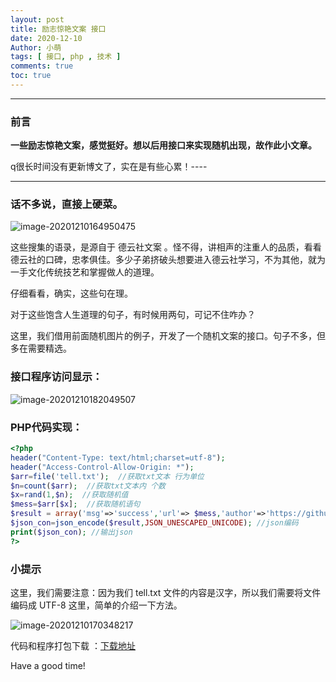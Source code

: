 ```yaml
---
layout: post
title: 励志惊艳文案 接口
date: 2020-12-10
Author: 小萌 
tags: [ 接口, php , 技术 ]
comments: true
toc: true
---
```


----

### 前言

**一些励志惊艳文案，感觉挺好。想以后用接口来实现随机出现，故作此小文章。**

q很长时间没有更新博文了，实在是有些心累！----

----

### 话不多说，直接上硬菜。

![image-20201210164950475](http://pan-yz.chaoxing.com/download/downloadfile?fleid=543836038143053824&puid=119527923)

这些搜集的语录，是源自于  德云社文案 。怪不得，讲相声的注重人的品质，看看德云社的口碑，忠孝俱佳。多少子弟挤破头想要进入德云社学习，不为其他，就为一手文化传统技艺和掌握做人的道理。

仔细看看，确实，这些句在理。

对于这些饱含人生道理的句子，有时候用两句，可记不住咋办？

这里，我们借用前面随机图片的例子，开发了一个随机文案的接口。句子不多，但多在需要精选。

### 接口程序访问显示：

![image-20201210182049507](http://pan-yz.chaoxing.com/download/downloadfile?fleid=543858935642415104&puid=119527923)

### PHP代码实现：

```php
<?php
header("Content-Type: text/html;charset=utf-8");
header("Access-Control-Allow-Origin: *");
$arr=file('tell.txt');  //获取txt文本 行为单位
$n=count($arr);  //获取txt文本内 个数
$x=rand(1,$n);  //获取随机值
$mess=$arr[$x];  //获取随机语句
$result = array('msg'=>'success','url'=> $mess,'author'=>'https://github.com/blueweiwei'); //数组化
$json_con=json_encode($result,JSON_UNESCAPED_UNICODE); //json编码
print($json_con); //输出json
?>
```

### 小提示

这里，我们需要注意：因为我们 tell.txt 文件的内容是汉字，所以我们需要将文件编码成 UTF-8 这里，简单的介绍一下方法。

![image-20201210170348217](http://pan-yz.chaoxing.com/download/downloadfile?fleid=543841227430277120&puid=119527923)

代码和程序打包下载  ：[下载地址](https://pan.blackacloud.workers.dev/bkcode/1210.zip)

Have a good time!